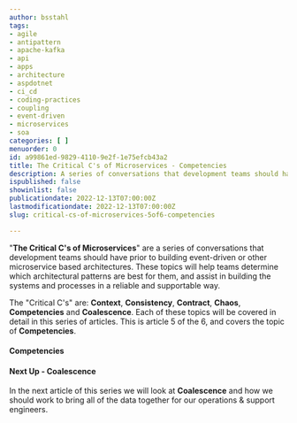 ```yaml
---
author: bsstahl
tags:
- agile
- antipattern
- apache-kafka
- api
- apps
- architecture
- aspdotnet
- ci_cd
- coding-practices
- coupling
- event-driven
- microservices
- soa
categories: [ ]
menuorder: 0
id: a99861ed-9829-4110-9e2f-1e75efcb43a2
title: The Critical C's of Microservices - Competencies
description: A series of conversations that development teams should have around building event driven or microservice architectures
ispublished: false
showinlist: false
publicationdate: 2022-12-13T07:00:00Z
lastmodificationdate: 2022-12-13T07:00:00Z
slug: critical-cs-of-microservices-5of6-competencies

---
```

&quot;**The Critical C's of Microservices**&quot; are a series of conversations that development teams should have prior to building event-driven or other microservice based architectures. These topics will help teams determine which architectural patterns are best for them, and assist in building the systems and processes in a reliable and supportable way.

The &quot;Critical C's&quot; are: **Context**, **Consistency**, **Contract**, **Chaos**, **Competencies** and **Coalescence**. Each of these topics will be covered in detail in this series of articles. This is article 5 of the 6, and covers the topic of **Competencies**.

#### Competencies

#### Next Up - Coalescence

In the next article of this series we will look at **Coalescence** and how we should work to bring all of the data together for our operations & support engineers.
